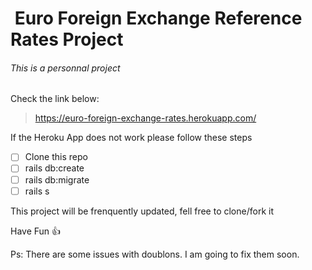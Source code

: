 #  Euro Foreign Exchange Reference Rates Project

###### This is a personnal project

Check the link below:
> https://euro-foreign-exchange-rates.herokuapp.com/

If the Heroku App does not work please follow these steps

- [ ] Clone this repo
- [ ] rails db:create
- [ ] rails db:migrate
- [ ] rails s

This project will be frenquently updated, fell free to clone/fork it

Have Fun :+1:


Ps: There are some issues with doublons. I am going to fix them soon.
